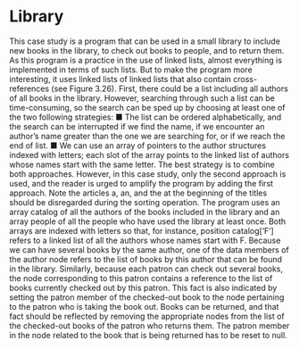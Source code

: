 # Library

This case study is a program that can be used in a small library to include new books
in the library, to check out books to people, and to return them.
As this program is a practice in the use of linked lists, almost everything is implemented in terms of such lists. But to make the program more interesting, it uses
linked lists of linked lists that also contain cross-references (see Figure 3.26).
First, there could be a list including all authors of all books in the library. However, searching through such a list can be time-consuming, so the search can be sped
up by choosing at least one of the two following strategies:
■ The list can be ordered alphabetically, and the search can be interrupted if we
find the name, if we encounter an author’s name greater than the one we are
searching for, or if we reach the end of list.
■ We can use an array of pointers to the author structures indexed with letters;
each slot of the array points to the linked list of authors whose names start with
the same letter.
The best strategy is to combine both approaches. However, in this case study,
only the second approach is used, and the reader is urged to amplify the program by
adding the first approach. Note the articles a, an, and the at the beginning of the titles
should be disregarded during the sorting operation.
The program uses an array catalog of all the authors of the books included
in the library and an array people of all the people who have used the library at
least once. Both arrays are indexed with letters so that, for instance, position
catalog[‘F’] refers to a linked list of all the authors whose names start with F.
Because we can have several books by the same author, one of the data members of the author node refers to the list of books by this author that can be found
in the library. Similarly, because each patron can check out several books, the
node corresponding to this patron contains a reference to the list of books currently
checked out by this patron. This fact is also indicated by setting the patron member of the checked-out book to the node pertaining to the patron who is taking the
book out.
Books can be returned, and that fact should be reflected by removing the appropriate nodes from the list of the checked-out books of the patron who returns them.
The patron member in the node related to the book that is being returned has to be
reset to null.
